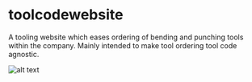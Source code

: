 # toolcodewebsite

A tooling website which eases ordering of bending and punching tools within the company. Mainly intended to make tool ordering tool code agnostic.


![alt text](https://ibb.co/rQMpgGR)
